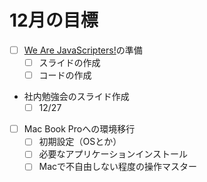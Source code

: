 # 12月の目標
- [ ] [We Are JavaScripters!](https://wajs.connpass.com/event/46636/)の準備
  - [ ] スライドの作成
  - [ ] コードの作成
- 社内勉強会のスライド作成
  - [ ] 12/27
- [ ] Mac Book Proへの環境移行
  - [ ] 初期設定（OSとか）
  - [ ] 必要なアプリケーションインストール
  - [ ] Macで不自由しない程度の操作マスター
